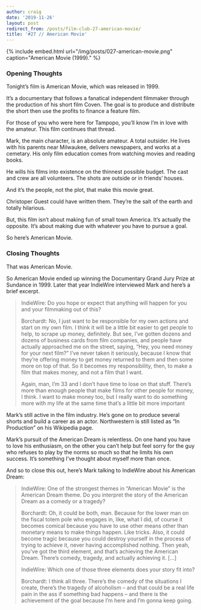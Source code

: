 ```yaml
---
author: craig
date: '2019-11-26'
layout: post
redirect_from: /posts/film-club-27-american-movie/
title: '#27 // American Movie'
---
```


{% include embed.html url="/img/posts/027-american-movie.png" caption="American Movie (1999)." %}

### Opening Thoughts

Tonight’s film is American Movie, which was released in 1999.

It’s a documentary that follows a fanatical independent filmmaker through the production of his short film Coven. The goal is to produce and distribute the short then use the profits to finance a feature film.

For those of you who were here for Tampopo, you’ll know I’m in love with the amateur. This film continues that thread.

Mark, the main character, is an absolute amateur. A total outsider. He lives with his parents near Milwaukee, delivers newspapers, and works at a cemetary. His only film education comes from watching movies and reading books.

He wills his films into existence on the thinnest possible budget. The cast and crew are all volunteers. The shots are outside or in friends’ houses.

And it’s the people, not the plot, that make this movie great.

Christoper Guest could have written them. They’re the salt of the earth and totally hilarious.

But, this film isn’t about making fun of small town America. It’s actually the opposite. It’s about making due with whatever you have to pursue a goal.

So here’s American Movie.

### Closing Thoughts

That was American Movie.

So American Movie ended up winning the Documentary Grand Jury Prize at Sundance in 1999. Later that year IndieWire interviewed Mark and here’s a brief excerpt.

> IndieWire: Do you hope or expect that anything will happen for you and your filmmaking out of this?
>
> Borchardt: No, I just want to be responsible for my own actions and start on my own film. I think it will be a little bit easier to get people to help, to scrape up money, definitely. But see, I’ve gotten dozens and dozens of business cards from film companies, and people have actually approached me on the street, saying, “Hey, you need money for your next film?” I’ve never taken it seriously, because I know that they’re offering money to get money returned to them and then some more on top of that. So it becomes my responsibility, then, to make a film that makes money, and not a film that I want.
>
> Again, man, I’m 33 and I don’t have time to lose on that stuff. There’s more than enough people that make films for other people for money, I think. I want to make money too, but I really want to do something more with my life at the same time that’s a little bit more important

Mark’s still active in the film industry. He’s gone on to produce several shorts and build a career as an actor. Northwestern is still listed as “In Production” on his Wikipedia page.

Mark’s pursuit of the American Dream is relentless. On one hand you have to love his enthusiasm, on the other you can’t help but feel sorry for the guy who refuses to play by the norms so much so that he limits his own success. It’s something I’ve thought about myself more than once.

And so to close this out, here’s Mark talking to IndieWire about his American Dream:

> IndieWire: One of the strongest themes in “American Movie” is the American Dream theme. Do you interpret the story of the American Dream as a comedy or a tragedy?
>
> Borchardt: Oh, it could be both, man. Because for the lower man on the fiscal totem pole who engages in, like, what I did, of course it becomes comical because you have to use other means other than monetary means to make things happen. Like tricks. Also, it could become tragic because you could destroy yourself in the process of trying to achieve it, never having accomplished nothing. Then yeah, you’ve got the third element, and that’s achieving the American Dream. There’s comedy, tragedy, and actually achieving it. [...]
>
> IndieWire: Which one of those three elements does your story fit into?
>
> Borchardt: I think all three. There’s the comedy of the situations I create, there’s the tragedy of alcoholism – and that could be a real life pain in the ass if something bad happens – and there is the achievement of the goal because I’m here and I’m gonna keep going.